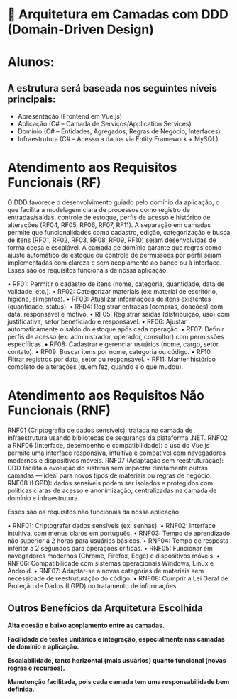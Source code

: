 # 📐 Arquitetura em Camadas com DDD (Domain-Driven Design)

# Alunos:


## A estrutura será baseada nos seguintes níveis principais:

* Apresentação (Frontend em Vue.js)
* Aplicação (C# – Camada de Serviços/Application Services)
* Domínio (C# – Entidades, Agregados, Regras de Negócio, Interfaces)
* Infraestrutura (C# – Acesso a dados via Entity Framework + MySQL)
  
# Atendimento aos Requisitos Funcionais (RF)
O DDD favorece o desenvolvimento guiado pelo domínio da aplicação, o que facilita a modelagem clara de processos como registro de entradas/saídas, controle de estoque, perfis de acesso e histórico de alterações (RF04, RF05, RF06, RF07, RF11).
A separação em camadas permite que funcionalidades como cadastro, edição, categorização e busca de itens (RF01, RF02, RF03, RF08, RF09, RF10) sejam desenvolvidas de forma coesa e escalável.
A camada de domínio garante que regras como ajuste automático de estoque ou controle de permissões por perfil sejam implementadas com clareza e sem acoplamento ao banco ou à interface.
Esses são os requisitos funcionais da nossa aplicação:

•	RF01: Permitir o cadastro de itens (nome, categoria, quantidade, data de validade, etc.).
•	RF02: Categorizar materiais (ex: material de escritório, higiene, alimentos).
•	RF03: Atualizar informações de itens existentes (quantidade, status).
•	RF04: Registrar entradas (compras, doações) com data, responsável e motivo.
•	RF05: Registrar saídas (distribuição, uso) com justificativa, setor beneficiado e responsável.
•	RF06: Ajustar automaticamente o saldo do estoque após cada operação.
•	RF07: Definir perfis de acesso (ex: administrador, operador, consultor) com permissões específicas.
•	RF08: Cadastrar e gerenciar usuários (nome, cargo, setor, contato).
•	RF09: Buscar itens por nome, categoria ou código.
•	RF10: Filtrar registros por data, setor ou responsável.
•	RF11: Manter histórico completo de alterações (quem fez, quando e o que mudou).


# Atendimento aos Requisitos Não Funcionais (RNF)
RNF01 (Criptografia de dados sensíveis): tratada na camada de infraestrutura usando bibliotecas de segurança da plataforma .NET.
RNF02 a RNF06 (Interface, desempenho e compatibilidade): o uso do Vue.js permite uma interface responsiva, intuitiva e compatível com navegadores modernos e dispositivos móveis.
RNF07 (Adaptação sem reestruturação): DDD facilita a evolução do sistema sem impactar diretamente outras camadas — ideal para novos tipos de materiais ou regras de negócio.
RNF08 (LGPD): dados sensíveis podem ser isolados e protegidos com políticas claras de acesso e anonimização, centralizadas na camada de domínio e infraestrutura.

Esses são os requisitos não funcionais da nossa aplicação:

•	RNF01: Criptografar dados sensíveis (ex: senhas).
•	RNF02: Interface intuitiva, com menus claros em português.
•	RNF03: Tempo de aprendizado não superior a 2 horas para usuários básicos.
•	RNF04: Tempo de resposta inferior a 2 segundos para operações críticas.
•	RNF05: Funcionar em navegadores modernos (Chrome, Firefox, Edge) e dispositivos móveis.
•	RNF06: Compatibilidade com sistemas operacionais Windows, Linux e Android.
•	RNF07: Adaptar-se a novas categorias de materiais sem necessidade de reestruturação do código.
•	RNF08: Cumprir a Lei Geral de Proteção de Dados (LGPD) no tratamento de informações.


## Outros Benefícios da Arquitetura Escolhida

**Alta coesão e baixo acoplamento entre as camadas.**

**Facilidade de testes unitários e integração, especialmente nas camadas de domínio e aplicação.**

**Escalabilidade, tanto horizontal (mais usuários) quanto funcional (novas regras e recursos).**

**Manutenção facilitada, pois cada camada tem uma responsabilidade bem definida.**
